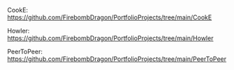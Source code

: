 CookE: https://github.com/FirebombDragon/PortfolioProjects/tree/main/CookE

Howler: https://github.com/FirebombDragon/PortfolioProjects/tree/main/Howler

PeerToPeer: https://github.com/FirebombDragon/PortfolioProjects/tree/main/PeerToPeer
